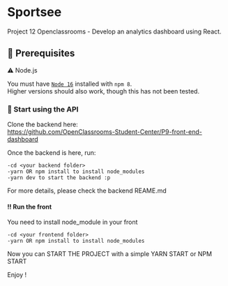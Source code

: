 # Sportsee

Project 12 Openclassrooms - Develop an analytics dashboard using React.

## 🚨 Prerequisites

⚠️ Node.js

You must have [`Node 16`](https://nodejs.org/en/) installed with `npm 8`.\
Higher versions should also work, though this has not been tested.


### 🚀 Start using the API

Clone the backend here:\
https://github.com/OpenClassrooms-Student-Center/P9-front-end-dashboard

Once the backend is here, run:

```
-cd <your backend folder>
-yarn OR npm install to install node_modules
-yarn dev to start the backend :p

```

For more details, please check the backend REAME.md

#### !! Run the front

You need to install node_module in your front

```
-cd <your frontend folder>
-yarn OR npm install to install node_modules

```

Now you can START THE PROJECT with a simple YARN START or NPM START

Enjoy !

